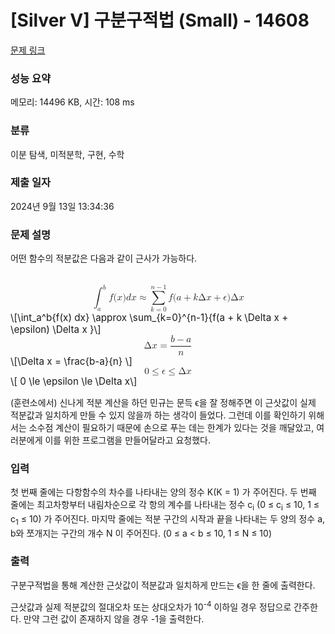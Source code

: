 # [Silver V] 구분구적법 (Small) - 14608 

[문제 링크](https://www.acmicpc.net/problem/14608) 

### 성능 요약

메모리: 14496 KB, 시간: 108 ms

### 분류

이분 탐색, 미적분학, 구현, 수학

### 제출 일자

2024년 9월 13일 13:34:36

### 문제 설명

<p>어떤 함수의 적분값은 다음과 같이 근사가 가능하다.</p>

<p><mjx-container class="MathJax" jax="CHTML" display="true" style="font-size: 109%; position: relative;"> <mjx-math display="true" class="MJX-TEX" aria-hidden="true" style="margin-left: 0px; margin-right: 0px;"><mjx-msubsup><mjx-mo class="mjx-lop"><mjx-c class="mjx-c222B TEX-S2"></mjx-c></mjx-mo><mjx-script style="vertical-align: -0.896em; margin-left: -0.388em;"><mjx-mi class="mjx-i" size="s" style="margin-left: 0.647em;"><mjx-c class="mjx-c1D44F TEX-I"></mjx-c></mjx-mi><mjx-spacer style="margin-top: 1.665em;"></mjx-spacer><mjx-mi class="mjx-i" size="s"><mjx-c class="mjx-c1D44E TEX-I"></mjx-c></mjx-mi></mjx-script></mjx-msubsup><mjx-texatom space="2" texclass="ORD"><mjx-mi class="mjx-i"><mjx-c class="mjx-c1D453 TEX-I"></mjx-c></mjx-mi><mjx-mo class="mjx-n"><mjx-c class="mjx-c28"></mjx-c></mjx-mo><mjx-mi class="mjx-i"><mjx-c class="mjx-c1D465 TEX-I"></mjx-c></mjx-mi><mjx-mo class="mjx-n"><mjx-c class="mjx-c29"></mjx-c></mjx-mo><mjx-mi class="mjx-i"><mjx-c class="mjx-c1D451 TEX-I"></mjx-c></mjx-mi><mjx-mi class="mjx-i"><mjx-c class="mjx-c1D465 TEX-I"></mjx-c></mjx-mi></mjx-texatom><mjx-mo class="mjx-n" space="4"><mjx-c class="mjx-c2248"></mjx-c></mjx-mo><mjx-munderover space="4"><mjx-over style="padding-bottom: 0.142em; padding-left: 0.058em;"><mjx-texatom size="s" texclass="ORD"><mjx-mi class="mjx-i"><mjx-c class="mjx-c1D45B TEX-I"></mjx-c></mjx-mi><mjx-mo class="mjx-n"><mjx-c class="mjx-c2212"></mjx-c></mjx-mo><mjx-mn class="mjx-n"><mjx-c class="mjx-c31"></mjx-c></mjx-mn></mjx-texatom></mjx-over><mjx-box><mjx-munder><mjx-row><mjx-base><mjx-mo class="mjx-lop"><mjx-c class="mjx-c2211 TEX-S2"></mjx-c></mjx-mo></mjx-base></mjx-row><mjx-row><mjx-under style="padding-top: 0.167em; padding-left: 0.086em;"><mjx-texatom size="s" texclass="ORD"><mjx-mi class="mjx-i"><mjx-c class="mjx-c1D458 TEX-I"></mjx-c></mjx-mi><mjx-mo class="mjx-n"><mjx-c class="mjx-c3D"></mjx-c></mjx-mo><mjx-mn class="mjx-n"><mjx-c class="mjx-c30"></mjx-c></mjx-mn></mjx-texatom></mjx-under></mjx-row></mjx-munder></mjx-box></mjx-munderover><mjx-texatom space="2" texclass="ORD"><mjx-mi class="mjx-i"><mjx-c class="mjx-c1D453 TEX-I"></mjx-c></mjx-mi><mjx-mo class="mjx-n"><mjx-c class="mjx-c28"></mjx-c></mjx-mo><mjx-mi class="mjx-i"><mjx-c class="mjx-c1D44E TEX-I"></mjx-c></mjx-mi><mjx-mo class="mjx-n" space="3"><mjx-c class="mjx-c2B"></mjx-c></mjx-mo><mjx-mi class="mjx-i" space="3"><mjx-c class="mjx-c1D458 TEX-I"></mjx-c></mjx-mi><mjx-mi class="mjx-n"><mjx-c class="mjx-c394"></mjx-c></mjx-mi><mjx-mi class="mjx-i"><mjx-c class="mjx-c1D465 TEX-I"></mjx-c></mjx-mi><mjx-mo class="mjx-n" space="3"><mjx-c class="mjx-c2B"></mjx-c></mjx-mo><mjx-mi class="mjx-i" space="3"><mjx-c class="mjx-c1D716 TEX-I"></mjx-c></mjx-mi><mjx-mo class="mjx-n"><mjx-c class="mjx-c29"></mjx-c></mjx-mo><mjx-mi class="mjx-n"><mjx-c class="mjx-c394"></mjx-c></mjx-mi><mjx-mi class="mjx-i"><mjx-c class="mjx-c1D465 TEX-I"></mjx-c></mjx-mi></mjx-texatom></mjx-math><mjx-assistive-mml unselectable="on" display="block"><math xmlns="http://www.w3.org/1998/Math/MathML" display="block"><msubsup><mo data-mjx-texclass="OP">∫</mo><mi>a</mi><mi>b</mi></msubsup><mrow data-mjx-texclass="ORD"><mi>f</mi><mo stretchy="false">(</mo><mi>x</mi><mo stretchy="false">)</mo><mi>d</mi><mi>x</mi></mrow><mo>≈</mo><munderover><mo data-mjx-texclass="OP">∑</mo><mrow data-mjx-texclass="ORD"><mi>k</mi><mo>=</mo><mn>0</mn></mrow><mrow data-mjx-texclass="ORD"><mi>n</mi><mo>−</mo><mn>1</mn></mrow></munderover><mrow data-mjx-texclass="ORD"><mi>f</mi><mo stretchy="false">(</mo><mi>a</mi><mo>+</mo><mi>k</mi><mi mathvariant="normal">Δ</mi><mi>x</mi><mo>+</mo><mi>ϵ</mi><mo stretchy="false">)</mo><mi mathvariant="normal">Δ</mi><mi>x</mi></mrow></math></mjx-assistive-mml><span aria-hidden="true" class="no-mathjax mjx-copytext">\[\int_a^b{f(x) dx} \approx  \sum_{k=0}^{n-1}{f(a + k \Delta x + \epsilon) \Delta x }\]</span></mjx-container><mjx-container class="MathJax" jax="CHTML" display="true" style="font-size: 109%; position: relative;"><mjx-math display="true" class="MJX-TEX" aria-hidden="true" style="margin-left: 0px; margin-right: 0px;"><mjx-mi class="mjx-n"><mjx-c class="mjx-c394"></mjx-c></mjx-mi><mjx-mi class="mjx-i"><mjx-c class="mjx-c1D465 TEX-I"></mjx-c></mjx-mi><mjx-mo class="mjx-n" space="4"><mjx-c class="mjx-c3D"></mjx-c></mjx-mo><mjx-mfrac space="4"><mjx-frac type="d"><mjx-num><mjx-nstrut type="d"></mjx-nstrut><mjx-mrow><mjx-mi class="mjx-i"><mjx-c class="mjx-c1D44F TEX-I"></mjx-c></mjx-mi><mjx-mo class="mjx-n" space="3"><mjx-c class="mjx-c2212"></mjx-c></mjx-mo><mjx-mi class="mjx-i" space="3"><mjx-c class="mjx-c1D44E TEX-I"></mjx-c></mjx-mi></mjx-mrow></mjx-num><mjx-dbox><mjx-dtable><mjx-line type="d"></mjx-line><mjx-row><mjx-den><mjx-dstrut type="d"></mjx-dstrut><mjx-mi class="mjx-i"><mjx-c class="mjx-c1D45B TEX-I"></mjx-c></mjx-mi></mjx-den></mjx-row></mjx-dtable></mjx-dbox></mjx-frac></mjx-mfrac></mjx-math><mjx-assistive-mml unselectable="on" display="block"><math xmlns="http://www.w3.org/1998/Math/MathML" display="block"><mi mathvariant="normal">Δ</mi><mi>x</mi><mo>=</mo><mfrac><mrow><mi>b</mi><mo>−</mo><mi>a</mi></mrow><mi>n</mi></mfrac></math></mjx-assistive-mml><span aria-hidden="true" class="no-mathjax mjx-copytext">\[\Delta x = \frac{b-a}{n} \]</span></mjx-container><mjx-container class="MathJax" jax="CHTML" display="true" style="font-size: 109%; position: relative;"><mjx-math display="true" class="MJX-TEX" aria-hidden="true" style="margin-left: 0px; margin-right: 0px;"><mjx-mn class="mjx-n"><mjx-c class="mjx-c30"></mjx-c></mjx-mn><mjx-mo class="mjx-n" space="4"><mjx-c class="mjx-c2264"></mjx-c></mjx-mo><mjx-mi class="mjx-i" space="4"><mjx-c class="mjx-c1D716 TEX-I"></mjx-c></mjx-mi><mjx-mo class="mjx-n" space="4"><mjx-c class="mjx-c2264"></mjx-c></mjx-mo><mjx-mi class="mjx-n" space="4"><mjx-c class="mjx-c394"></mjx-c></mjx-mi><mjx-mi class="mjx-i"><mjx-c class="mjx-c1D465 TEX-I"></mjx-c></mjx-mi></mjx-math><mjx-assistive-mml unselectable="on" display="block"><math xmlns="http://www.w3.org/1998/Math/MathML" display="block"><mn>0</mn><mo>≤</mo><mi>ϵ</mi><mo>≤</mo><mi mathvariant="normal">Δ</mi><mi>x</mi></math></mjx-assistive-mml><span aria-hidden="true" class="no-mathjax mjx-copytext">\[ 0 \le \epsilon \le \Delta x\]</span> </mjx-container></p>

<p>(훈련소에서) 신나게 적분 계산을 하던 민규는 문득 ϵ을 잘 정해주면 이 근삿값이 실제 적분값과 일치하게 만들 수 있지 않을까 하는 생각이 들었다. 그런데 이를 확인하기 위해서는 소수점 계산이 필요하기 때문에 손으로 푸는 데는 한계가 있다는 것을 깨달았고, 여러분에게 이를 위한 프로그램을 만들어달라고 요청했다.</p>

### 입력 

 <p>첫 번째 줄에는 다항함수의 차수를 나타내는 양의 정수 K(K = 1) 가 주어진다. 두 번째 줄에는 최고차항부터 내림차순으로 각 항의 계수를 나타내는 정수 c<sub>i</sub> (0 ≤ c<sub>i</sub> ≤ 10, 1 ≤ c<sub>1</sub> ≤ 10) 가 주어진다. 마지막 줄에는 적분 구간의 시작과 끝을 나타내는 두 양의 정수 a, b와 쪼개지는 구간의 개수 N 이 주어진다. (0 ≤ a < b ≤ 10, 1 ≤ N ≤ 10)</p>

### 출력 

 <p>구분구적법을 통해 계산한 근삿값이 적분값과 일치하게 만드는 ϵ을 한 줄에 출력한다.</p>

<p>근삿값과 실제 적분값의 절대오차 또는 상대오차가 10<sup>-4</sup> 이하일 경우 정답으로 간주한다. 만약 그런 값이 존재하지 않을 경우 -1을 출력한다.</p>

